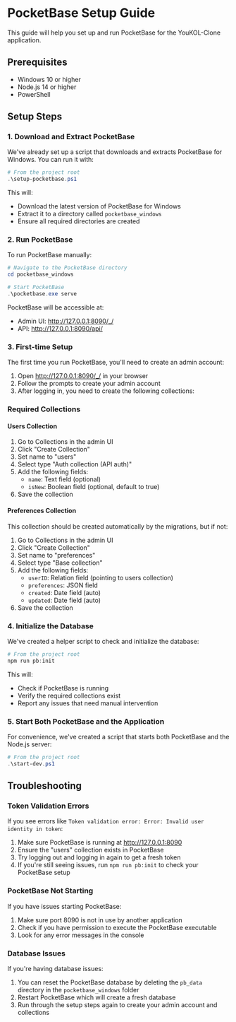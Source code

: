 # PocketBase Setup Guide

This guide will help you set up and run PocketBase for the YouKOL-Clone application.

## Prerequisites

- Windows 10 or higher
- Node.js 14 or higher
- PowerShell

## Setup Steps

### 1. Download and Extract PocketBase

We've already set up a script that downloads and extracts PocketBase for Windows. You can run it with:

```powershell
# From the project root
.\setup-pocketbase.ps1
```

This will:
- Download the latest version of PocketBase for Windows
- Extract it to a directory called `pocketbase_windows`
- Ensure all required directories are created

### 2. Run PocketBase

To run PocketBase manually:

```powershell
# Navigate to the PocketBase directory
cd pocketbase_windows

# Start PocketBase
.\pocketbase.exe serve
```

PocketBase will be accessible at:
- Admin UI: http://127.0.0.1:8090/_/
- API: http://127.0.0.1:8090/api/

### 3. First-time Setup

The first time you run PocketBase, you'll need to create an admin account:

1. Open http://127.0.0.1:8090/_/ in your browser
2. Follow the prompts to create your admin account
3. After logging in, you need to create the following collections:

### Required Collections

#### Users Collection

1. Go to Collections in the admin UI
2. Click "Create Collection"
3. Set name to "users"
4. Select type "Auth collection (API auth)"
5. Add the following fields:
   - `name`: Text field (optional)
   - `isNew`: Boolean field (optional, default to true)
6. Save the collection

#### Preferences Collection

This collection should be created automatically by the migrations, but if not:

1. Go to Collections in the admin UI
2. Click "Create Collection"
3. Set name to "preferences"
4. Select type "Base collection"
5. Add the following fields:
   - `userID`: Relation field (pointing to users collection)
   - `preferences`: JSON field
   - `created`: Date field (auto)
   - `updated`: Date field (auto)
6. Save the collection

### 4. Initialize the Database

We've created a helper script to check and initialize the database:

```powershell
# From the project root
npm run pb:init
```

This will:
- Check if PocketBase is running
- Verify the required collections exist
- Report any issues that need manual intervention

### 5. Start Both PocketBase and the Application

For convenience, we've created a script that starts both PocketBase and the Node.js server:

```powershell
# From the project root
.\start-dev.ps1
```

## Troubleshooting

### Token Validation Errors

If you see errors like `Token validation error: Error: Invalid user identity in token`:

1. Make sure PocketBase is running at http://127.0.0.1:8090
2. Ensure the "users" collection exists in PocketBase
3. Try logging out and logging in again to get a fresh token
4. If you're still seeing issues, run `npm run pb:init` to check your PocketBase setup

### PocketBase Not Starting

If you have issues starting PocketBase:

1. Make sure port 8090 is not in use by another application
2. Check if you have permission to execute the PocketBase executable
3. Look for any error messages in the console

### Database Issues

If you're having database issues:

1. You can reset the PocketBase database by deleting the `pb_data` directory in the `pocketbase_windows` folder
2. Restart PocketBase which will create a fresh database
3. Run through the setup steps again to create your admin account and collections 